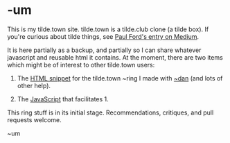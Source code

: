 -um
===

This is my tilde.town site. tilde.town is a tilde.club clone (a tilde 
box). If you're curious about tilde things, see [Paul Ford's entry on 
Medium](https://medium.com/message/tilde-club-i-had-a-couple-drinks-and-woke-up-with-1-000-nerds-a8904f0a2ebf).

It is here partially as a backup, and partially so I can share whatever
javascript and reusable html it contains. At the moment, there are two
items which might be of interest to other tilde.town users:

1. The [HTML snippet](https://github.com/aBathologist/-um/blob/master/public_html/tilde_ring/tilde_ring.html)
for the tilde.town ~ring I made with [~dan](http://tilde.town/~dan/)
(and lots of other help).

2. The
   [JavaScript](https://github.com/aBathologist/-um/blob/master/public_html/js/tilde_ring.js)
   that facilitates 1.
   
This ring stuff is in its initial stage. Recommendations, critiques, and pull
requests welcome.

~um

